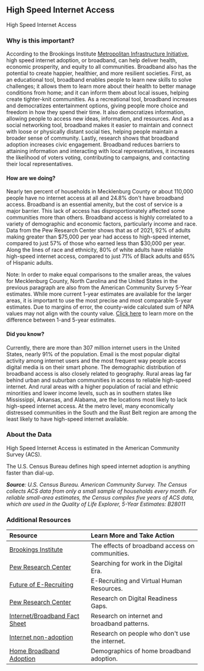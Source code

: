 ## High Speed Internet Access 
High Speed Internet Access

### Why is this important?
According to the Brookings Institute [Metropolitan Infrastructure Initiative](https://www.brookings.edu/series/metropolitan-infrastructure-initiative/), high speed internet adoption, or broadband, can help deliver health, economic prosperity, and equity to all communities. Broadband also has the potential to create happier, healthier, and more resilient societies. First, as an educational tool, broadband enables people to learn new skills to solve challenges; it allows them to learn more about their health to better manage conditions from home; and it can inform them about local issues, helping create tighter-knit communities. As a recreational tool, broadband increases and democratizes entertainment options, giving people more choice and freedom in how they spend their time. It also democratizes information, allowing people to access new ideas, information, and resources. And as a social networking tool, broadband makes it easier to maintain and connect with loose or physically distant social ties, helping people maintain a broader sense of community. Lastly, research shows that broadband adoption increases civic engagement. Broadband reduces barriers to attaining information and interacting with local representatives, it increases the likelihood of voters voting, contributing to campaigns, and contacting their local representatives.

#### How are we doing?
Nearly ten percent of households in Mecklenburg County or about 110,000 people have no internet access at all and 24.8% don't have broadband access. Broadband is an essential amenity, but the cost of service is a major barrier. This lack of access has disproportionately affected some communities more than others. Broadband access is highly correlated to a variety of demographic and economic factors, particularly income and race. Data from the Pew Research Center shows that as of 2021, 92% of adults making greater than $75,000 per year had access to high-speed internet, compared to just 57% of those who earned less than $30,000 per year. Along the lines of race and ethnicity, 80% of white adults have reliable high-speed internet access, compared to just 71% of Black adults and 65% of Hispanic adults.


Note: In order to make equal comparisons to the smaller areas, the values for Mecklenburg County, North Carolina and the United States in the previous paragraph are also from the American Community Survey 5-Year estimates. While more current 1-year estimates are available for the larger areas, it is important to use the most precise and most comparable 5-year estimates. Due to margins of error, the county-wide calculated sum of NPA values may not align with the county value. [Click here]( http://www.census.gov/programs-surveys/acs/guidance/estimates.html/) to learn more on the difference between 1-and 5-year estimates.

#### Did you know?
Currently, there are more than 307 million internet users in the United States, nearly 91% of the population. Email is the most popular digital activity among internet users and the most frequent way people access digital media is on their smart phone. The demographic distribution of broadband access is also closely related to geography. Rural areas lag far behind urban and suburban communities in access to reliable high-speed internet. And rural areas with a higher population of racial and ethnic minorities and lower income levels, such as in southern states like Mississippi, Arkansas, and Alabama, are the locations most likely to lack high-speed internet access. At the metro level, many economically distressed communities in the South and the Rust Belt region are among the least likely to have high-speed internet available.

### About the Data
High Speed Internet Access is estimated in the American Community Survey (ACS).  

The U.S. Census Bureau defines high speed internet adoption is anything faster than dial-up. 

_**Source**: U.S. Census Bureau. American Community Survey. The Census collects ACS data from only a small sample of households every month. For reliable small-area estimates, the Census compiles five years of ACS data, which are used in the Quality of Life Explorer, 5-Year Estimates: B28011_

### Additional Resources
|Resource | Learn More and Take Action | 
|:--- | :--- |
|[Brookings Institute](https://www.brookings.edu/research/digital-prosperity-how-broadband-can-deliver-health-and-equity-to-all-communities/)| The effects of broadband access on communities.
|[Pew Research Center](https://www.pewresearch.org/internet/2015/11/19/searching-for-work-in-the-digital-era/)| Searching for work in the Digital Era.
|[Future of E-Recruiting](https://onlinemasters.ohio.edu/blog/the-future-of-e-recruiting-and-virtual-human-resources/)| E-Recruiting and Virtual Human Resources.
|[Pew Research Center](https://www.pewresearch.org/internet/2016/09/20/digital-readiness-gaps/)| Research on Digital Readiness Gaps.
|[Internet/Broadband Fact Sheet](https://www.pewresearch.org/internet/fact-sheet/internet-broadband/)| Research on internet and broadband patterns.
|[Internet non-adoption](https://www.pewresearch.org/fact-tank/2021/04/02/7-of-americans-dont-use-the-internet-who-are-they/)| Research on people who don't use the internet.
|[Home Broadband Adoption](https://www.pewresearch.org/fact-tank/2021/07/16/home-broadband-adoption-computer-ownership-vary-by-race-ethnicity-in-the-u-s/)| Demographics of home broadband adoption.




